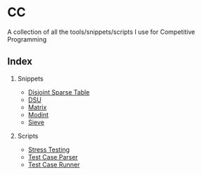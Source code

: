 # CC
A collection of all the tools/snippets/scripts I use for Competitive Programming

Index
-----

1. Snippets
    * [Disjoint Sparse Table](/Snippets/disjointSparseTable.cpp)
    * [DSU](/Snippets/dsu.cpp)
    * [Matrix](/Snippets/matrix.cpp)
    * [Modint](/Snippets/modint.cpp)
    * [Sieve](/Snippets/sieve.cpp)

2. Scripts
    * [Stress Testing](/Scripts/stress_test.sh)
    * [Test Case Parser](/Scripts/parse.py)
    * [Test Case Runner](/Scripts/run.py)